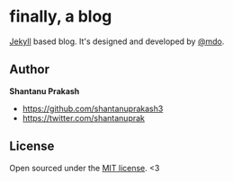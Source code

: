 # finally, a blog

[Jekyll](http://jekyllrb.com) based blog. It's designed and developed by [@mdo](https://twitter.com/mdo).


## Author

**Shantanu Prakash**
- <https://github.com/shantanuprakash3>
- <https://twitter.com/shantanuprak>


## License

Open sourced under the [MIT license](LICENSE.md). <3
